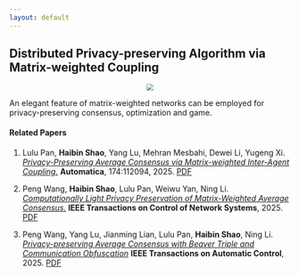 ```yaml
---
layout: default
---
```

<script src="https://cdnjs.cloudflare.com/ajax/libs/d3/3.4.12/d3.js"></script>
<!-- <script src="{{site.baseurl}}/js/embed-d3.js"></script> -->
## Distributed Privacy-preserving Algorithm via Matrix-weighted Coupling

<div align="center"><img src="../../../images/research/privacy/PPAC.png" style="zoom:70%;" /></div>


An elegant feature of matrix-weighted networks can be employed for privacy-preserving consensus, optimization and game. 

#### Related Papers

1. Lulu Pan, **Haibin Shao**, Yang Lu, Mehran Mesbahi, Dewei Li, Yugeng Xi.  [*Privacy-Preserving  Average Consensus via Matrix-weighted Inter-Agent Coupling*.](https://doi.org/10.1016/j.automatica.2024.112094)     **Automatica**, 174:112094, 2025. [PDF](https://doi.org/10.1016/j.automatica.2024.112094)

2. Peng Wang, **Haibin Shao**, Lulu Pan, Weiwu Yan, Ning Li. 
   [*Computationally Light Privacy Preservation of Matrix-Weighted Average Consensus.*](https://ieeexplore.ieee.org/abstract/document/10829966)
   **IEEE Transactions on Control of Network Systems**, 2025. [PDF](https://ieeexplore.ieee.org/abstract/document/10829966)

3. Peng Wang, Yang Lu, Jianming Lian, Lulu Pan, **Haibin Shao**, Ning Li. [*Privacy-preserving Average Consensus with Beaver Triple and Communication Obfuscation*](https://ieeexplore.ieee.org/abstract/document/10877776) **IEEE Transactions on Automatic Control**, 2025. [PDF](https://ieeexplore.ieee.org/abstract/document/10877776)
